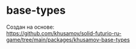 base-types
==========

Создан на основе:  
https://github.com/khusamov/solid-futurio-ru-game/tree/main/packages/khusamov-base-types
